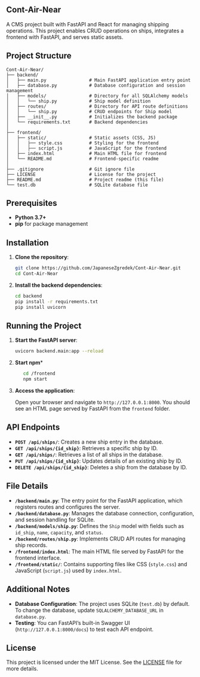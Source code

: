 
## Cont-Air-Near

A CMS project built with FastAPI and React for managing shipping operations. This project enables CRUD operations on ships, integrates a frontend with FastAPI, and serves static assets.

## Project Structure

```
Cont-Air-Near/
├── backend/
│   ├── main.py                # Main FastAPI application entry point
│   ├── database.py            # Database configuration and session management
│   ├── models/                # Directory for all SQLAlchemy models
│   │   └── ship.py            # Ship model definition
│   ├── routes/                # Directory for API route definitions
│   │   └── ship.py            # CRUD endpoints for Ship model
│   ├── __init__.py            # Initializes the backend package
│   └── requirements.txt       # Backend dependencies
│
├── frontend/
│   ├── static/                # Static assets (CSS, JS)
│   │   ├── style.css          # Styling for the frontend
│   │   ├── script.js          # JavaScript for the frontend
│   ├── index.html             # Main HTML file for frontend
│   └── README.md              # Frontend-specific readme
│
├── .gitignore                 # Git ignore file
├── LICENSE                    # License for the project
├── README.md                  # Project readme (this file)
└── test.db                    # SQLite database file
```

## Prerequisites

- **Python 3.7+**
- **pip** for package management

## Installation

1. **Clone the repository**:
   ```bash
   git clone https://github.com/JapaneseZgredek/Cont-Air-Near.git
   cd Cont-Air-Near
   ```

2. **Install the backend dependencies**:
   ```bash
   cd backend
   pip install -r requirements.txt
   pip install uvicorn
   ```

## Running the Project

1. **Start the FastAPI server**:
   ```bash
   uvicorn backend.main:app --reload
   ```

2. **Start npm***
   ```bash
      cd /frontend
      npm start
   ```

3. **Access the application**:

   Open your browser and navigate to `http://127.0.0.1:8000`. You should see an HTML page served by FastAPI from the `frontend` folder.

## API Endpoints

- **`POST /api/ships/`**: Creates a new ship entry in the database.
- **`GET /api/ships/{id_ship}`**: Retrieves a specific ship by ID.
- **`GET /api/ships/`**: Retrieves a list of all ships in the database.
- **`PUT /api/ships/{id_ship}`**: Updates details of an existing ship by ID.
- **`DELETE /api/ships/{id_ship}`**: Deletes a ship from the database by ID.

## File Details

- **`/backend/main.py`**: The entry point for the FastAPI application, which registers routes and configures the server.
- **`/backend/database.py`**: Manages the database connection, configuration, and session handling for SQLite.
- **`/backend/models/ship.py`**: Defines the `Ship` model with fields such as `id_ship`, `name`, `capacity`, and `status`.
- **`/backend/routes/ship.py`**: Implements CRUD API routes for managing ship records.
- **`/frontend/index.html`**: The main HTML file served by FastAPI for the frontend interface.
- **`/frontend/static/`**: Contains supporting files like CSS (`style.css`) and JavaScript (`script.js`) used by `index.html`.

## Additional Notes

- **Database Configuration**: The project uses SQLite (`test.db`) by default. To change the database, update `SQLALCHEMY_DATABASE_URL` in `database.py`.
- **Testing**: You can FastAPI’s built-in Swagger UI (`http://127.0.0.1:8000/docs`) to test each API endpoint.

## License

This project is licensed under the MIT License. See the [LICENSE](LICENSE) file for more details.

